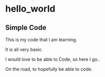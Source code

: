 # hello_world

Simple Code
-----------------------

This is my code that I am learning.

It is all very basic.

I would love to be able to Code, so here I go..

On the road, to hopefully be able to code.
